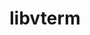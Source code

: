 ---
title: "libvterm"
layout: cache
categories: [package, develop-2024-05-19]
meta: {"versions": ["0.3.3"], "compilers": ["gcc@=10.2.1", "gcc@=7.5.0"], "oss": ["centos7", "ubuntu18.04"], "platforms": ["linux"], "targets": ["x86_64_v3"], "stacks": ["developer-tools", "developer-tools-manylinux2014", "root"], "num_specs": 2, "num_specs_by_stack": {"root": 2, "developer-tools-manylinux2014": 1, "developer-tools": 1}}
spec_details: [{"hash": "irgd2zdxxv6y3zoqlq6v6adguuwgxxd4", "compiler": "gcc@=10.2.1", "versions": ["0.3.3"], "os": "centos7", "platform": "linux", "target": "x86_64_v3", "variants": ["build_system=makefile"], "stacks": ["root", "developer-tools-manylinux2014"], "size": "-", "tarball": "https://binaries.spack.io/develop-2024-05-19/build_cache/linux-centos7-x86_64_v3/gcc-10.2.1/libvterm-0.3.3/linux-centos7-x86_64_v3-gcc-10.2.1-libvterm-0.3.3-irgd2zdxxv6y3zoqlq6v6adguuwgxxd4.spack"}, {"hash": "5sbzgyijoyalfvyndr7nu37tulsfitk6", "compiler": "gcc@=7.5.0", "versions": ["0.3.3"], "os": "ubuntu18.04", "platform": "linux", "target": "x86_64_v3", "variants": ["build_system=makefile"], "stacks": ["developer-tools", "root"], "size": "-", "tarball": "https://binaries.spack.io/develop-2024-05-19/build_cache/linux-ubuntu18.04-x86_64_v3/gcc-7.5.0/libvterm-0.3.3/linux-ubuntu18.04-x86_64_v3-gcc-7.5.0-libvterm-0.3.3-5sbzgyijoyalfvyndr7nu37tulsfitk6.spack"}]
---
